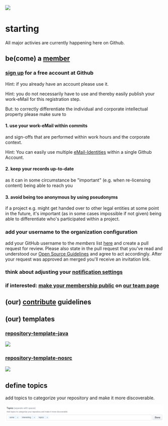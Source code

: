 ![](https://upload.wikimedia.org/wikipedia/commons/thumb/f/fa/Icon_DINA_Schwerpunkte_Parldigi_02_Open_Standards_Farbig.svg/200px-Icon_DINA_Schwerpunkte_Parldigi_02_Open_Standards_Farbig.svg.png)

# starting

All major activies are currently happening here on Github.

## be(come) a [member](https://github.com/orgs/baloise/people)

### [sign up](https://github.com/signup/) for a free account at Github
Hint: if you already have an account please use it.

Hint: you do not necessarily have to use and thereby easily publish your work-eMail for this registration step.

But: to correctly differentiate the individual and corporate intellectual property please make sure to

#### 1. use your work-eMail within commits

and sign-offs that are performed within work hours and the corporate context.

Hint: You can easily use multiple [eMail-Identities](https://help.github.com/articles/adding-an-email-address-to-your-github-account/) within a single Github Account.

#### 2. keep your records up-to-date

as it can in some circumstance be "important" (e.g. when re-licensing content) being able to reach you

#### 3. avoid being too anonymous by using pseudonyms

if a project e.g. might get handed over to other legal entities at some point in the future, it's important (as in some cases impossible if not given) being able to differentiate who's participated within a project.

### add your username to the organization configuration
add your GitHub username to the *members* list [here](https://github.com/baloise/org/edit/master/config.yaml) and create a pull request for review. Please also state in the pull request that you've read and understood our [Open Source Guidelines](https://baloise.github.io/open-source/docs/arc42/) and agree to act accordingly. After your request was approved an merged you'll receive an invitation link.

### think about adjusting your [notification settings](https://github.com/settings/notifications)

### if interested: [make your membership public](https://help.github.com/articles/publicizing-or-hiding-organization-membership/) on [our team page](https://github.com/orgs/baloise/people)

## (our) [contribute](https://baloise.github.io/open-source/docs/arc42/#_contributing_to_open_source) guidelines

## (our) templates

### [repository-template-java](https://github.com/baloise/repository-template-java)
![](https://img.shields.io/github/license/baloise/repository-template-java.svg)

### [repository-template-nosrc](https://github.com/baloise/repository-template-nosrc)
![](https://img.shields.io/github/license/baloise/repository-template-nosrc.svg)

## define topics

add topics to categorize your repository and make it more discoverable.

![](topics.png)
